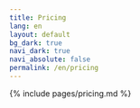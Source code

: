```yaml
---
title: Pricing
lang: en
layout: default
bg_dark: true
navi_dark: true
navi_absolute: false
permalink: /en/pricing
---
```


{% include pages/pricing.md %} 
